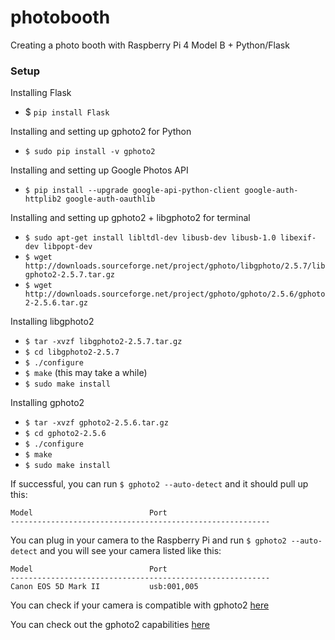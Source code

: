 # photobooth

Creating a photo booth with Raspberry Pi 4 Model B + Python/Flask

### Setup
Installing Flask
- $ `pip install Flask`

Installing and setting up gphoto2 for Python
- `$ sudo pip install -v gphoto2`

Installing and setting up Google Photos API
- `$ pip install --upgrade google-api-python-client google-auth-httplib2 google-auth-oauthlib`

Installing and setting up gphoto2 + libgphoto2 for terminal
- `$ sudo apt-get install libltdl-dev libusb-dev libusb-1.0 libexif-dev libpopt-dev`
- `$ wget http://downloads.sourceforge.net/project/gphoto/libgphoto/2.5.7/libgphoto2-2.5.7.tar.gz`
- `$ wget http://downloads.sourceforge.net/project/gphoto/gphoto/2.5.6/gphoto2-2.5.6.tar.gz`

Installing libgphoto2

- `$ tar -xvzf libgphoto2-2.5.7.tar.gz`
- `$ cd libgphoto2-2.5.7`
- `$ ./configure`
- `$ make` (this may take a while)
- `$ sudo make install`

Installing gphoto2

- `$ tar -xvzf gphoto2-2.5.6.tar.gz`
- `$ cd gphoto2-2.5.6`
- `$ ./configure`
- `$ make`
- `$ sudo make install`

If successful, you can run `$ gphoto2 --auto-detect` and it should pull up this:
~~~
Model                          Port                                            
----------------------------------------------------------
~~~

You can plug in your camera to the Raspberry Pi and run `$ gphoto2 --auto-detect` and you will see your camera listed like this:
~~~
Model                          Port                                            
----------------------------------------------------------
Canon EOS 5D Mark II           usb:001,005   
~~~

You can check if your camera is compatible with gphoto2 [here](http://gphoto.org/doc/remote/)

You can check out the gphoto2 capabilities [here](http://gphoto.org/doc/manual/ref-gphoto2-cli.html)
